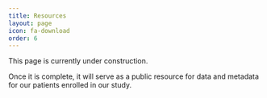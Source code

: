 ```yaml
---
title: Resources
layout: page
icon: fa-download
order: 6
---
```


This page is currently under construction.

Once it is complete, it will serve as a public resource for data and metadata for our patients enrolled in our study.
